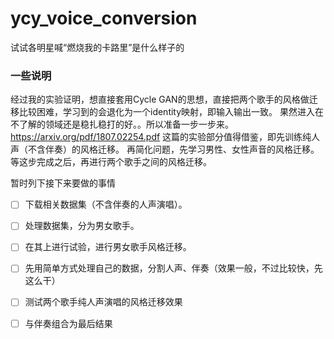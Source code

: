 # ycy_voice_conversion
试试各明星喊“燃烧我的卡路里”是什么样子的

### 一些说明

经过我的实验证明，想直接套用Cycle GAN的思想，直接把两个歌手的风格做迁移比较困难，学习到的会退化为一个identity映射，即输入输出一致。
果然进入在不了解的领域还是稳扎稳打的好。。所以准备一步一步来。
https://arxiv.org/pdf/1807.02254.pdf 这篇的实验部分值得借鉴，即先训练纯人声（不含伴奏）的风格迁移。
再简化问题，先学习男性、女性声音的风格迁移。等这步完成之后，再进行两个歌手之间的风格迁移。

暂时列下接下来要做的事情

- [ ] 下载相关数据集（不含伴奏的人声演唱）。
- [ ] 处理数据集，分为男女歌手。
- [ ] 在其上进行试验，进行男女歌手风格迁移。
- [ ] 先用简单方式处理自己的数据，分割人声、伴奏（效果一般，不过比较快，先这么干）
- [ ] 测试两个歌手纯人声演唱的风格迁移效果
- [ ] 与伴奏组合为最后结果


